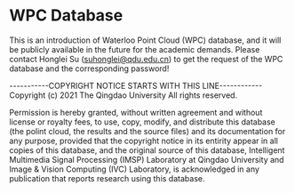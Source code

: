 # WPC Database
This is an introduction of Waterloo Point Cloud (WPC) database, and it will be publicly available in the future for the academic demands. Please contact Honglei Su (suhonglei@qdu.edu.cn) to get the request of the WPC database and the corresponding password!

-----------COPYRIGHT NOTICE STARTS WITH THIS LINE------------ Copyright (c) 2021 The Qingdao University All rights reserved.

Permission is hereby granted, without written agreement and without license or royalty fees, to use, copy, modify, and distribute this database (the polint cloud, the results and the source files) and its documentation for any purpose, provided that the copyright notice in its entirity appear in all copies of this database, and the original source of this database,
Intelligent Multimedia Signal Processing (IMSP) Laboratory at Qingdao University and Image & Vision Computing (IVC) Laboratory, is acknowledged in any publication that reports research using this database. 

